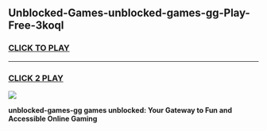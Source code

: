 
## Unblocked-Games-unblocked-games-gg-Play-Free-3koql
<h3>
<a href="https://premium76.site?title=unblocked-games-gg&ref=15A">CLICK TO PLAY</a></h3>
<hr>

<h3>
<a href="https://premium76.site?title=unblocked-games-gg&ref=15A">CLICK 2 PLAY</a>
  
</h3>

<a href="https://premium76.site?title=unblocked-games-gg&ref=15A"><img src="https://clearcache.store/games.png"></a>


**unblocked-games-gg games unblocked: Your Gateway to Fun and Accessible Online Gaming**
